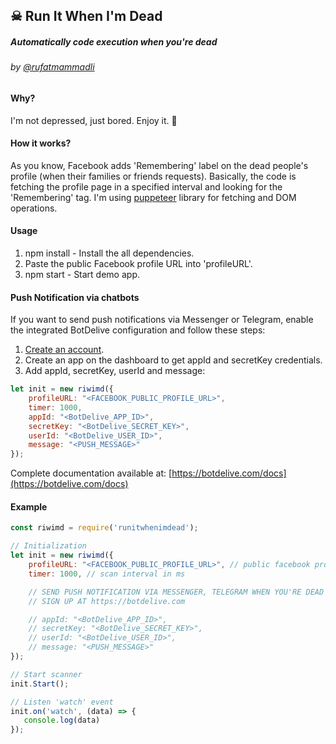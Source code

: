 ☠ Run It When I'm Dead
-------------
##### Automatically code execution when you're dead
###### by [@rufatmammadli](https://twitter.com/rufatmammadli)

#### Why?
I'm not depressed, just bored. Enjoy it. 🤘

#### How it works?
As you know, Facebook adds 'Remembering' label on the dead people's profile (when their families or friends requests). Basically, the code is fetching the profile page in a specified interval and looking for the 'Remembering' tag. I'm using [puppeteer](https://github.com/GoogleChrome/puppeteer) library for fetching and DOM operations.

#### Usage
1. npm install - Install the all dependencies.
2. Paste the public Facebook profile URL into 'profileURL'.
3. npm start - Start demo app.

#### Push Notification via chatbots
If you want to send push notifications via Messenger or Telegram, enable the integrated BotDelive configuration and follow these steps:
1. [Create an account](https://botdelive.com/login).
2. Create an app on the dashboard to get appId and secretKey credentials.
3. Add appId, secretKey, userId and message:
```javascript
let init = new riwimd({
    profileURL: "<FACEBOOK_PUBLIC_PROFILE_URL>",
    timer: 1000,
    appId: "<BotDelive_APP_ID>",
    secretKey: "<BotDelive_SECRET_KEY>",
    userId: "<BotDelive_USER_ID>",
    message: "<PUSH_MESSAGE>"
});
```
Complete documentation available at: [https://botdelive.com/docs](https://botdelive.com/docs)

#### Example
```javascript
const riwimd = require('runitwhenimdead');

// Initialization
let init = new riwimd({
    profileURL: "<FACEBOOK_PUBLIC_PROFILE_URL>", // public facebook profile url
    timer: 1000, // scan interval in ms

    // SEND PUSH NOTIFICATION VIA MESSENGER, TELEGRAM WHEN YOU'RE DEAD
    // SIGN UP AT https://botdelive.com

    // appId: "<BotDelive_APP_ID>",
    // secretKey: "<BotDelive_SECRET_KEY>",
    // userId: "<BotDelive_USER_ID>",
    // message: "<PUSH_MESSAGE>"
});

// Start scanner
init.Start();

// Listen 'watch' event
init.on('watch', (data) => {
   console.log(data)
});
```